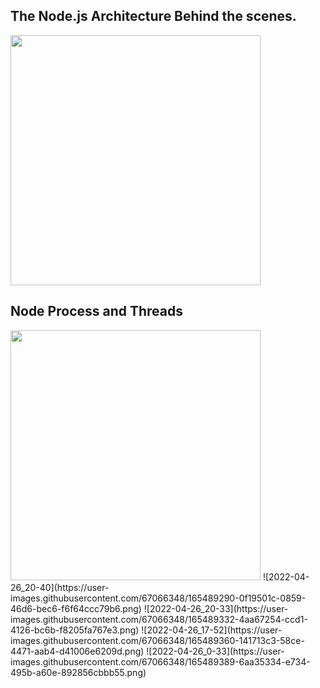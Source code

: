 ## The Node.js Architecture Behind the scenes.

<img src='https://user-images.githubusercontent.com/67066348/165288011-f96dc7a7-1bb1-486c-a953-593879040ee4.png' height='400'>

## Node Process and Threads

<img src='https://user-images.githubusercontent.com/67066348/165290460-8946dd35-a571-4ae9-b8a4-c53947669f49.png' height='400'>
![2022-04-26_20-40](https://user-images.githubusercontent.com/67066348/165489290-0f19501c-0859-46d6-bec6-f6f64ccc79b6.png)
![2022-04-26_20-33](https://user-images.githubusercontent.com/67066348/165489332-4aa67254-ccd1-4126-bc6b-f8205fa767e3.png)
![2022-04-26_17-52](https://user-images.githubusercontent.com/67066348/165489360-141713c3-58ce-4471-aab4-d41006e6209d.png)
![2022-04-26_0-33](https://user-images.githubusercontent.com/67066348/165489389-6aa35334-e734-495b-a60e-892856cbbb55.png)

